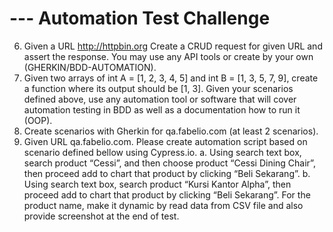 # --- Automation Test Challenge
6. Given a URL http://httpbin.org Create a CRUD request for given URL and assert the
response. You may use any API tools or create by your own (GHERKIN/BDD-AUTOMATION).
8. Given two arrays of int A = [1, 2, 3, 4, 5] and int B = [1, 3, 5, 7, 9], create a function where its
output should be [1, 3].
Given your scenarios defined above, use any automation tool or software that will cover
automation testing in BDD as well as a documentation how to run it (OOP).
7. Create scenarios with Gherkin for qa.fabelio.com (at least 2 scenarios).
9. Given URL qa.fabelio.com. Please create automation script based on scenario defined bellow
using Cypress.io.
a. Using search text box, search product “Cessi”, and then choose product “Cessi
Dining Chair”, then proceed add to chart that product by clicking “Beli Sekarang”.
b. Using search text box, search product “Kursi Kantor Alpha”, then proceed add to
chart that product by clicking “Beli Sekarang”.
For the product name, make it dynamic by read data from CSV file and also provide
screenshot at the end of test.